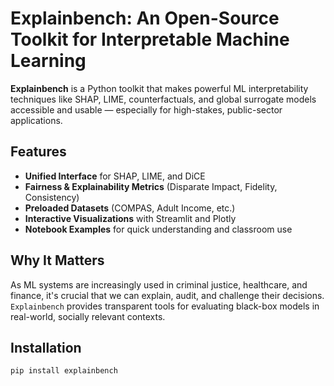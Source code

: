 # Explainbench: An Open-Source Toolkit for Interpretable Machine Learning

**Explainbench** is a Python toolkit that makes powerful ML interpretability techniques like SHAP, LIME, counterfactuals, and global surrogate models accessible and usable — especially for high-stakes, public-sector applications.

## Features

- **Unified Interface** for SHAP, LIME, and DiCE
- **Fairness & Explainability Metrics** (Disparate Impact, Fidelity, Consistency)
- **Preloaded Datasets** (COMPAS, Adult Income, etc.)
- **Interactive Visualizations** with Streamlit and Plotly
- **Notebook Examples** for quick understanding and classroom use

## Why It Matters

As ML systems are increasingly used in criminal justice, healthcare, and finance, it's crucial that we can explain, audit, and challenge their decisions. `Explainbench` provides transparent tools for evaluating black-box models in real-world, socially relevant contexts.

## Installation

```bash
pip install explainbench
